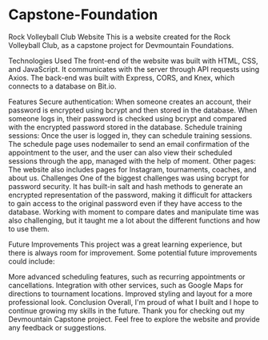 # Capstone-Foundation

Rock Volleyball Club Website
This is a website created for the Rock Volleyball Club, as a capstone project for Devmountain Foundations.

Technologies Used
The front-end of the website was built with HTML, CSS, and JavaScript. It communicates with the server through API requests using Axios. The back-end was built with Express, CORS, and Knex, which connects to a database on Bit.io.

Features
Secure authentication: When someone creates an account, their password is encrypted using bcrypt and then stored in the database. When someone logs in, their password is checked using bcrypt and compared with the encrypted password stored in the database.
Schedule training sessions: Once the user is logged in, they can schedule training sessions. The schedule page uses nodemailer to send an email confirmation of the appointment to the user, and the user can also view their scheduled sessions through the app, managed with the help of moment.
Other pages: The website also includes pages for Instagram, tournaments, coaches, and about us.
Challenges
One of the biggest challenges was using bcrypt for password security. It has built-in salt and hash methods to generate an encrypted representation of the password, making it difficult for attackers to gain access to the original password even if they have access to the database. Working with moment to compare dates and manipulate time was also challenging, but it taught me a lot about the different functions and how to use them.

Future Improvements
This project was a great learning experience, but there is always room for improvement. Some potential future improvements could include:

More advanced scheduling features, such as recurring appointments or cancellations.
Integration with other services, such as Google Maps for directions to tournament locations.
Improved styling and layout for a more professional look.
Conclusion
Overall, I'm proud of what I built and I hope to continue growing my skills in the future. Thank you for checking out my Devmountain Capstone project. Feel free to explore the website and provide any feedback or suggestions.
